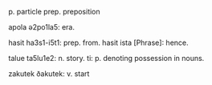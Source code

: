p. particle
prep. preposition

<!--A-->
apola ə2po1la5: era.
<!--B-->
<!--C-->
<!--D-->
<!--E-->
<!--F-->
<!--G-->
<!--H-->
hasit ha3s1-i5t1: prep. from.
hasit ista [Phrase]: hence.
<!--I-->
<!--J-->
<!--K-->
<!--L-->
<!--M-->
<!--N-->
<!--O-->
<!--P-->
<!--Q-->
<!--R-->
<!--S-->
<!--T-->
talue ta5lu1e2: n. story.
ti: p. denoting possession in nouns.
<!--U-->
<!--W-->
<!--X-->
<!--Y-->
<!--Z-->
zakutek ðakutek: v. start
